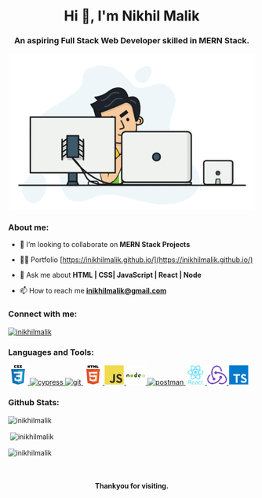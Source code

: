 <h1 align="center">Hi 👋, I'm Nikhil Malik</h1>
<h3 align="center">An aspiring Full Stack Web Developer skilled in MERN Stack.</h3>
<p align="center"> <img src="https://raw.githubusercontent.com/rajpratyush/rajpratyush/master/me_1.gif" alt="inikhilmalik" /> </p>


<h3 align="left">About me:</h3>


- 👯 I’m looking to collaborate on **MERN Stack Projects**
- 👨‍💻 Portfolio [https://inikhilmalik.github.io/](https://inikhilmalik.github.io/)

- 💬 Ask me about **HTML | CSS| JavaScript | React | Node**

- 📫 How to reach me **inikhilmalik@gmail.com**


<h3 align="left">Connect with me:</h3>
<p align="left">
<a href="https://linkedin.com/in/inikhilmalik" target="blank"><img align="center" src="https://raw.githubusercontent.com/rahuldkjain/github-profile-readme-generator/master/src/images/icons/Social/linked-in-alt.svg" alt="inikhilmalik" height="30" width="40" /></a>
</p>

<h3 align="left">Languages and Tools:</h3>
<p align="left"> <a href="https://www.w3schools.com/css/" target="_blank" rel="noreferrer"> <img src="https://raw.githubusercontent.com/devicons/devicon/master/icons/css3/css3-original-wordmark.svg" alt="css3" width="40" height="40"/> </a> <a href="https://www.cypress.io" target="_blank" rel="noreferrer"> <img src="https://raw.githubusercontent.com/simple-icons/simple-icons/6e46ec1fc23b60c8fd0d2f2ff46db82e16dbd75f/icons/cypress.svg" alt="cypress" width="40" height="40"/> </a> <a href="https://git-scm.com/" target="_blank" rel="noreferrer"> <img src="https://www.vectorlogo.zone/logos/git-scm/git-scm-icon.svg" alt="git" width="40" height="40"/> </a> <a href="https://www.w3.org/html/" target="_blank" rel="noreferrer"> <img src="https://raw.githubusercontent.com/devicons/devicon/master/icons/html5/html5-original-wordmark.svg" alt="html5" width="40" height="40"/> </a> <a href="https://developer.mozilla.org/en-US/docs/Web/JavaScript" target="_blank" rel="noreferrer"> <img src="https://raw.githubusercontent.com/devicons/devicon/master/icons/javascript/javascript-original.svg" alt="javascript" width="40" height="40"/> </a> <a href="https://nodejs.org" target="_blank" rel="noreferrer"> <img src="https://raw.githubusercontent.com/devicons/devicon/master/icons/nodejs/nodejs-original-wordmark.svg" alt="nodejs" width="40" height="40"/> </a> <a href="https://postman.com" target="_blank" rel="noreferrer"> <img src="https://www.vectorlogo.zone/logos/getpostman/getpostman-icon.svg" alt="postman" width="40" height="40"/> </a> <a href="https://reactjs.org/" target="_blank" rel="noreferrer"> <img src="https://raw.githubusercontent.com/devicons/devicon/master/icons/react/react-original-wordmark.svg" alt="react" width="40" height="40"/> </a> <a href="https://redux.js.org" target="_blank" rel="noreferrer"> <img src="https://raw.githubusercontent.com/devicons/devicon/master/icons/redux/redux-original.svg" alt="redux" width="40" height="40"/> </a> <a href="https://www.typescriptlang.org/" target="_blank" rel="noreferrer"> <img src="https://raw.githubusercontent.com/devicons/devicon/master/icons/typescript/typescript-original.svg" alt="typescript" width="40" height="40"/> </a> </p>

<h3 align="left">Github Stats:</h3>
<p><img align="center" src="https://github-readme-stats.vercel.app/api/top-langs?username=inikhilmalik&show_icons=true&locale=en&layout=compact" alt="inikhilmalik" /></p>

<p>&nbsp;<img align="center" src="https://github-readme-stats.vercel.app/api?username=inikhilmalik&show_icons=true&locale=en" alt="inikhilmalik" /></p>

<p><img align="center" src="https://github-readme-streak-stats.herokuapp.com/?user=inikhilmalik&" alt="inikhilmalik" /></p> 
<br/>

<h4 align="center">Thankyou for visiting.</h4>
